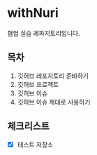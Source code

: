# withNuri
협업 실습 레파지토리입니다.

## 목차
1. 깃허브 레포지토리 준비하기
2. 깃허브 프로젝트
3. 깃허브 이슈
4. 깃허브 이슈 제대로 사용하기


## 체크리스트
- [x] 테스트 저장소 
